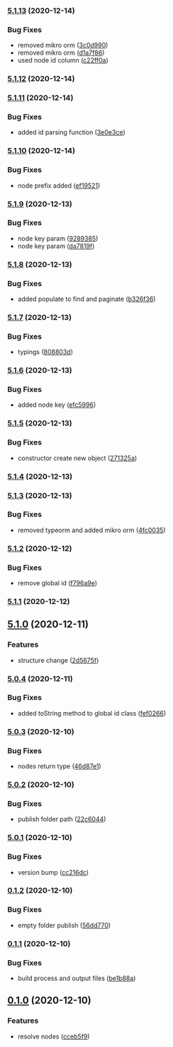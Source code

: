 ### [5.1.13](https://github.com/harryy2510/nestjs-relay/compare/5.1.12...5.1.13) (2020-12-14)


### Bug Fixes

* removed mikro orm ([3c0d990](https://github.com/harryy2510/nestjs-relay/commit/3c0d9902657f686c5134c172a03be856be62877f))
* removed mikro orm ([d1a7f86](https://github.com/harryy2510/nestjs-relay/commit/d1a7f86b00407a01342004a68ccd0b8178b32c50))
* used node id column ([c22ff0a](https://github.com/harryy2510/nestjs-relay/commit/c22ff0afa2787caeaab618ade0f942cffa83543f))

### [5.1.12](https://github.com/harryy2510/nestjs-relay/compare/5.1.11...5.1.12) (2020-12-14)

### [5.1.11](https://github.com/harryy2510/nestjs-relay/compare/5.1.10...5.1.11) (2020-12-14)


### Bug Fixes

* added id parsing function ([3e0e3ce](https://github.com/harryy2510/nestjs-relay/commit/3e0e3ce6044494922749568fa44335399683e584))

### [5.1.10](https://github.com/harryy2510/nestjs-relay/compare/5.1.9...5.1.10) (2020-12-14)


### Bug Fixes

* node prefix added ([ef19521](https://github.com/harryy2510/nestjs-relay/commit/ef195211f819e4a88185ac2c3dde02b02b0b3d1d))

### [5.1.9](https://github.com/harryy2510/nestjs-relay/compare/5.1.8...5.1.9) (2020-12-13)


### Bug Fixes

* node key param ([9289385](https://github.com/harryy2510/nestjs-relay/commit/92893855ec09483b9dc5ec7b16e4f396b8bfbffc))
* node key param ([da7819f](https://github.com/harryy2510/nestjs-relay/commit/da7819fdd4b327280d9997f3cc0873f1ff1b398c))

### [5.1.8](https://github.com/harryy2510/nestjs-relay/compare/5.1.7...5.1.8) (2020-12-13)


### Bug Fixes

* added populate to find and paginate ([b326f36](https://github.com/harryy2510/nestjs-relay/commit/b326f362c723d659a596bdd17d6048ad53caa6c3))

### [5.1.7](https://github.com/harryy2510/nestjs-relay/compare/5.1.6...5.1.7) (2020-12-13)


### Bug Fixes

* typings ([808803d](https://github.com/harryy2510/nestjs-relay/commit/808803ddfc8cdd82a6b94db1954089b6fc56bd22))

### [5.1.6](https://github.com/harryy2510/nestjs-relay/compare/5.1.5...5.1.6) (2020-12-13)


### Bug Fixes

* added node key ([efc5996](https://github.com/harryy2510/nestjs-relay/commit/efc5996fa766131cb06dd72635cc2f02ef54dda6))

### [5.1.5](https://github.com/harryy2510/nestjs-relay/compare/5.1.4...5.1.5) (2020-12-13)


### Bug Fixes

* constructor create new object ([271325a](https://github.com/harryy2510/nestjs-relay/commit/271325a3d19eed84a7da069d7c8b12d5f85a87e7))

### [5.1.4](https://github.com/harryy2510/nestjs-relay/compare/5.1.3...5.1.4) (2020-12-13)

### [5.1.3](https://github.com/harryy2510/nestjs-relay/compare/5.1.2...5.1.3) (2020-12-13)


### Bug Fixes

* removed typeorm and added mikro orm ([4fc0035](https://github.com/harryy2510/nestjs-relay/commit/4fc0035662181e7cec6a597243c7b5c172f95c05))

### [5.1.2](https://github.com/harryy2510/nestjs-relay/compare/5.1.1...5.1.2) (2020-12-12)


### Bug Fixes

* remove global id ([f796a9e](https://github.com/harryy2510/nestjs-relay/commit/f796a9e376689c9ab2413254d34dc2162e925a57))

### [5.1.1](https://github.com/harryy2510/nestjs-relay/compare/5.1.0...5.1.1) (2020-12-12)

## [5.1.0](https://github.com/harryy2510/nestjs-relay/compare/5.0.4...5.1.0) (2020-12-11)


### Features

* structure change ([2d5675f](https://github.com/harryy2510/nestjs-relay/commit/2d5675ff261af198c4159787fc2934772ec4ddf3))

### [5.0.4](https://github.com/harryy2510/nestjs-relay/compare/5.0.3...5.0.4) (2020-12-11)


### Bug Fixes

* added toString method to global id class ([fef0266](https://github.com/harryy2510/nestjs-relay/commit/fef026652e9aef357cf33639d907b3b027f6fde3))

### [5.0.3](https://github.com/harryy2510/nestjs-relay/compare/5.0.2...5.0.3) (2020-12-10)


### Bug Fixes

* nodes return type ([46d87e1](https://github.com/harryy2510/nestjs-relay/commit/46d87e1648c4ea9b4e33b9db0778793cc5359239))

### [5.0.2](https://github.com/harryy2510/nestjs-relay/compare/5.0.1...5.0.2) (2020-12-10)


### Bug Fixes

* publish folder path ([22c6044](https://github.com/harryy2510/nestjs-relay/commit/22c60443c299515087b8f9cd1b814231d540c8f9))

### [5.0.1](https://github.com/harryy2510/nestjs-relay/compare/0.1.2...5.0.1) (2020-12-10)


### Bug Fixes

* version bump ([cc216dc](https://github.com/harryy2510/nestjs-relay/commit/cc216dc579231ceb3bcafa4ffab35b5ce82dcdf2))

### [0.1.2](https://github.com/harryy2510/nestjs-relay/compare/0.1.1...0.1.2) (2020-12-10)


### Bug Fixes

* empty folder publish ([56dd770](https://github.com/harryy2510/nestjs-relay/commit/56dd770f846f3f8ef670cf15dcfdfaee685c895c))

### [0.1.1](https://github.com/harryy2510/nestjs-relay/compare/0.1.0...0.1.1) (2020-12-10)

### Bug Fixes

- build process and output files ([be1b88a](https://github.com/harryy2510/nestjs-relay/commit/be1b88ae371a3962278206e55615a4d947bf9933))

## [0.1.0](https://github.com/harryy2510/nestjs-relay/compare/0.0.4...0.1.0) (2020-12-10)

### Features

- resolve nodes ([cceb5f9](https://github.com/harryy2510/nestjs-relay/commit/cceb5f90d6dd292f3059b4dd35d2a9d37e140525))
